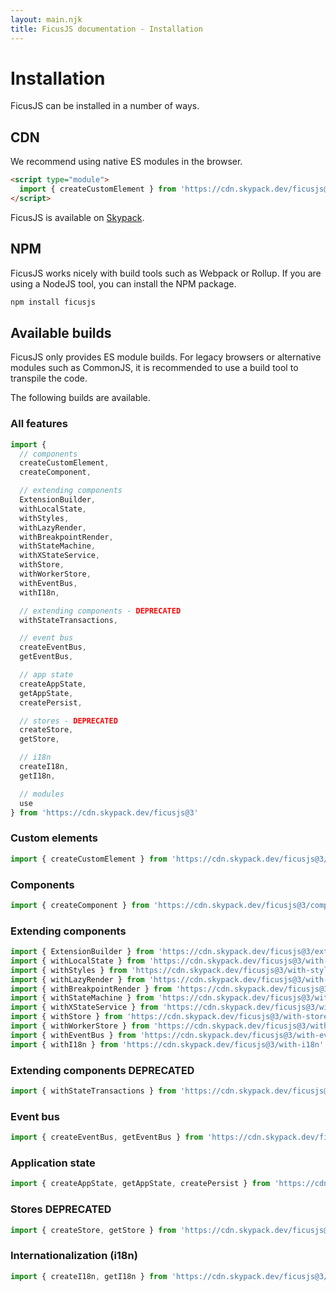 ```yaml
---
layout: main.njk
title: FicusJS documentation - Installation
---
```

# Installation

FicusJS can be installed in a number of ways.

## CDN

We recommend using native ES modules in the browser.

```html
<script type="module">
  import { createCustomElement } from 'https://cdn.skypack.dev/ficusjs@3/custom-element'
</script>
```

FicusJS is available on [Skypack](https://www.skypack.dev/view/ficusjs).

## NPM

FicusJS works nicely with build tools such as Webpack or Rollup. If you are using a NodeJS tool, you can install the NPM package.

```bash
npm install ficusjs
```

## Available builds

FicusJS only provides ES module builds. For legacy browsers or alternative modules such as CommonJS, it is recommended to use a build tool to transpile the code.

The following builds are available.

### All features

```js
import {
  // components
  createCustomElement,
  createComponent,

  // extending components
  ExtensionBuilder,
  withLocalState,
  withStyles,
  withLazyRender,
  withBreakpointRender,
  withStateMachine,
  withXStateService,
  withStore,
  withWorkerStore,
  withEventBus,
  withI18n,

  // extending components - DEPRECATED
  withStateTransactions,

  // event bus
  createEventBus,
  getEventBus,

  // app state
  createAppState,
  getAppState,
  createPersist,

  // stores - DEPRECATED
  createStore,
  getStore,

  // i18n
  createI18n,
  getI18n,

  // modules
  use
} from 'https://cdn.skypack.dev/ficusjs@3'
```

### Custom elements

```js
import { createCustomElement } from 'https://cdn.skypack.dev/ficusjs@3/custom-element'
```

### Components

```js
import { createComponent } from 'https://cdn.skypack.dev/ficusjs@3/component'
```

### Extending components

```js
import { ExtensionBuilder } from 'https://cdn.skypack.dev/ficusjs@3/extension-builder'
import { withLocalState } from 'https://cdn.skypack.dev/ficusjs@3/with-local-state'
import { withStyles } from 'https://cdn.skypack.dev/ficusjs@3/with-styles'
import { withLazyRender } from 'https://cdn.skypack.dev/ficusjs@3/with-lazy-render'
import { withBreakpointRender } from 'https://cdn.skypack.dev/ficusjs@3/with-breakpoint-render'
import { withStateMachine } from 'https://cdn.skypack.dev/ficusjs@3/with-state-machine'
import { withXStateService } from 'https://cdn.skypack.dev/ficusjs@3/with-xstate-service'
import { withStore } from 'https://cdn.skypack.dev/ficusjs@3/with-store'
import { withWorkerStore } from 'https://cdn.skypack.dev/ficusjs@3/with-worker-store'
import { withEventBus } from 'https://cdn.skypack.dev/ficusjs@3/with-event-bus'
import { withI18n } from 'https://cdn.skypack.dev/ficusjs@3/with-i18n'
```

### Extending components <span class="fd-deprecated" style="font-size: 1rem">DEPRECATED</span>

```js
import { withStateTransactions } from 'https://cdn.skypack.dev/ficusjs@3/with-state-transactions'
```

### Event bus

```js
import { createEventBus, getEventBus } from 'https://cdn.skypack.dev/ficusjs@3/event-bus'
```

### Application state

```js
import { createAppState, getAppState, createPersist } from 'https://cdn.skypack.dev/ficusjs@3/app-state'
```

### Stores <span class="fd-deprecated" style="font-size: 1rem">DEPRECATED</span>

```js
import { createStore, getStore } from 'https://cdn.skypack.dev/ficusjs@3/store'
```

### Internationalization (i18n)

```js
import { createI18n, getI18n } from 'https://cdn.skypack.dev/ficusjs@3/i18n'
```
